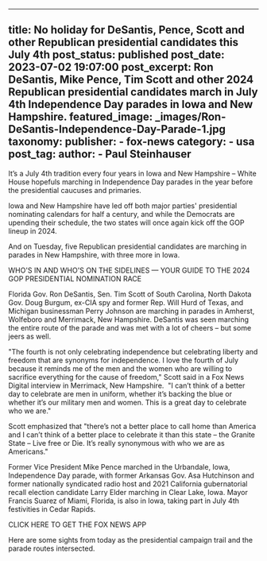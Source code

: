 
---
title: No holiday for DeSantis, Pence, Scott and other Republican presidential candidates this July 4th 
post_status: published
post_date: 2023-07-02 19:07:00 
post_excerpt: Ron DeSantis, Mike Pence, Tim Scott and other 2024 Republican presidential candidates march in July 4th Independence Day parades in Iowa and New Hampshire. 
featured_image: _images/Ron-DeSantis-Independence-Day-Parade-1.jpg 
taxonomy:
    publisher:
        - fox-news
    category:
        - usa 
    post_tag:
    author:
        - Paul Steinhauser
---
It’s a July 4th tradition every four years in Iowa and New Hampshire – White House hopefuls marching in Independence Day parades in the year before the presidential caucuses and primaries.

Iowa and New Hampshire have led off both major parties&#39; presidential nominating calendars for half a century, and while the Democrats are upending their schedule, the two states will once again kick off the GOP lineup in 2024.

And on Tuesday, five Republican presidential candidates are marching in parades in New Hampshire, with three more in Iowa.

WHO&#39;S IN AND WHO&#39;S ON THE SIDELINES — YOUR GUIDE TO THE 2024 GOP PRESIDENTIAL NOMINATION RACE

Florida Gov. Ron DeSantis, Sen. Tim Scott of South Carolina, North Dakota Gov. Doug Burgum, ex-CIA spy and former Rep. Will Hurd of Texas, and Michigan businessman Perry Johnson are marching in parades in Amherst, Wolfeboro and Merrimack, New Hampshire. DeSantis was seen marching the entire route of the parade and was met with a lot of cheers – but some jeers as well.

&quot;The fourth is not only celebrating independence but celebrating liberty and freedom that are synonyms for independence. I love the fourth of July because it reminds me of the men and the women who are willing to sacrifice everything for the cause of freedom,&quot; Scott said in a Fox News Digital interview in Merrimack, New Hampshire.  &quot;I can’t think of a better day to celebrate are men in uniform, whether it’s backing the blue or whether it’s our military men and women. This is a great day to celebrate who we are.&quot;

Scott emphasized that &quot;there’s not a better place to call home than America and I can’t think of a better place to celebrate it than this state – the Granite State – Live free or Die. It’s really synonymous with who we are as Americans.&quot;

Former Vice President Mike Pence marched in the Urbandale, Iowa, Independence Day parade, with former Arkansas Gov. Asa Hutchinson and former nationally syndicated radio host and 2021 California gubernatorial recall election candidate Larry Elder marching in Clear Lake, Iowa. Mayor Francis Suarez of Miami, Florida, is also in Iowa, taking part in July 4th festivities in Cedar Rapids.

CLICK HERE TO GET THE FOX NEWS APP

Here are some sights from today as the presidential campaign trail and the parade routes intersected. 